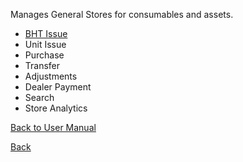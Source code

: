 Manages General Stores for consumables and assets.

* [BHT Issue](https://github.com/hmislk/hmis/wiki/Store-Issue-to-BHT) 
* Unit Issue 
* Purchase 
* Transfer 
* Adjustments 
* Dealer Payment
* Search 
* Store Analytics 

[Back to User Manual](https://github.com/hmislk/hmis/wiki/User-Manual)

[Back](https://github.com/hmislk/hmis/wiki)
